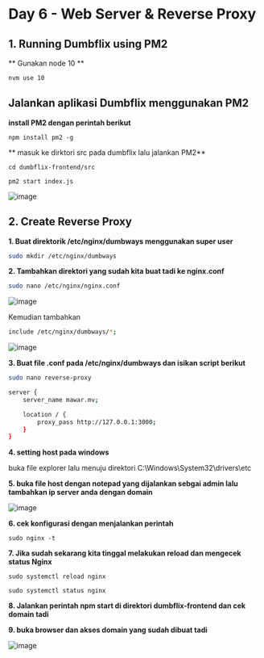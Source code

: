 # Day 6 - Web Server & Reverse Proxy

## 1. Running Dumbflix using PM2

** Gunakan node 10 **
```bash
nvm use 10
``` 
## Jalankan aplikasi Dumbflix menggunakan PM2

**install PM2 dengan perintah berikut**

```
npm install pm2 -g
```

** masuk ke dirktori src pada dumbflix lalu jalankan PM2**

```
cd dumbflix-frontend/src
```

```
pm2 start index.js
```

![image](https://github.com/restubagusananda/scrn-day6-w2/blob/73e6e8102f5e9779c0d0ca707a54d423690e993f/Cuplikan%20layar%202023-09-13%20002525.png)


## 2. Create Reverse Proxy

**1. Buat direktorik /etc/nginx/dumbways menggunakan super user**
```bash
sudo mkdir /etc/nginx/dumbways
``` 

**2. Tambahkan direktori yang sudah kita buat tadi ke nginx.conf**
```bash
sudo nano /etc/nginx/nginx.conf
``` 
![image](https://github.com/restubagusananda/scrn-day6-w2/blob/89b0fa789f52969f3d9ccc1740726a045f38dd8c/Cuplikan%20layar%202023-09-13%20004135.png)

Kemudian tambahkan
```bash
include /etc/nginx/dumbways/*;
```

![image](https://github.com/restubagusananda/scrn-day6-w2/blob/89b0fa789f52969f3d9ccc1740726a045f38dd8c/Cuplikan%20layar%202023-09-13%20004106.png)

**3. Buat file .conf pada /etc/nginx/dumbways dan isikan script berikut**
```bash
sudo nano reverse-proxy
``` 

```bash
server {
    server_name mawar.mv;

    location / {
        proxy_pass http://127.0.0.1:3000;
    }
}
``` 


**4. setting host pada windows**

buka file explorer lalu menuju direktori C:\Windows\System32\drivers\etc


**5. buka file host dengan notepad yang dijalankan sebgai admin lalu tambahkan ip server anda dengan domain**

![image](https://github.com/restubagusananda/scrn-day6-w2/blob/0af5438362b44bba5bd66b14e66e8f30b5aa3f1b/Cuplikan%20layar%202023-09-13%20012219.png)


**6. cek konfigurasi dengan menjalankan perintah**

```
sudo nginx -t
```

**7. Jika sudah sekarang kita tinggal melakukan reload dan mengecek status Nginx**

```
sudo systemctl reload nginx
```

```
sudo systemctl status nginx
```


**8. Jalankan perintah npm start di direktori dumbflix-frontend dan cek domain tadi**


**9. buka browser dan akses domain yang sudah dibuat tadi**

![image](https://github.com/restubagusananda/scrn-day6-w2/blob/0af5438362b44bba5bd66b14e66e8f30b5aa3f1b/Cuplikan%20layar%202023-09-13%20012333.png)
